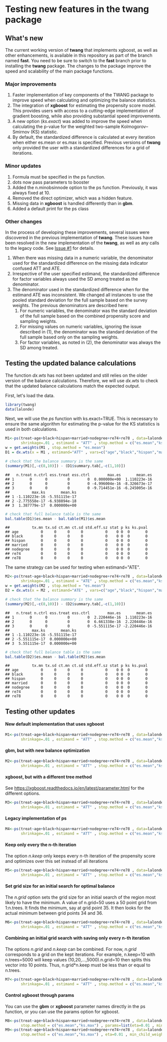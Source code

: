 Testing new features in the twang package
================

What's new
----------

The current working version of **twang** that implements xgboost, as well as other enhancements, is available in this repository as part of the branch named **fast**. You need to be sure to switch to the **fast** branch prior to installing the **twang** package. The changes to the package improve the speed and scalability of the main package functions.

### Major improvements

1.  Faster implementation of key components of the TWANG package to improve speed when calculating and optimizing the balance statistics.
2.  The integration of **xgboost** for estimating the propensity score model. This provides users with access to a cutting-edge implementation of gradient boosting, while also providing substantial speed improvements.
3.  A new option (*ks.exact*) was added to improve the speed when calculating the p-value for the weighted two-sample Kolmogorov–Smirnov (KS) statistic.
4.  By default, the standardized difference is calculated at every iteration when either es.mean or es.max is specified. Previous versions of **twang** only provided the user with a standardized differences for a grid of iterations.

### Minor updates

1.  Formula must be specified in the ps function.
2.  dots now pass parameters to booster
3.  Added the n.minobsinnode option to the ps function. Previously, it was always fixed at 10.
4.  Removed the direct optimizer, which was a hidden feature.
5.  Missing data in **xgboost** is handled differently than in **gbm**.
6.  Added a default print for the ps class

### Other changes

In the process of developing these improvements, several issues were discovered in the previous implementation of **twang**. These issues have been resolved in the new implementation of the **twang**, as well as any calls to the legacy code. See [Issue \#1](https://github.com/mattcefalu/twang/issues/1) for details.

1.  When there was missing data in a numeric variable, the denominator used for the standardized difference on the missing data indicator confused ATT and ATE.
2.  Irrespective of the user specified estimand, the standardized difference for factor variables always used the SD among treated as the denominator.
3.  The denominator used in the standardized difference when for the estimand ATE was inconsistent. We changed all instances to use the pooled standard deviation for the full sample based on the survey weights. The previous denominators are described here:
    1.  For numeric variables, the denominator was the standard deviation of the full sample based on the combined propensity score and sampling weights.
    2.  For missing values on numeric variables, ignoring the issue described in (1), the denominator was the standard deviation of the full sample based only on the sampling weights.
    3.  For factor variables, as noted in (2), the denominator was always the SD among treated.

Testing the updated balance calculations
----------------------------------------

The function *dx.wts* has not been updated and still relies on the older version of the balance calculations. Therefore, we will use *dx.wts* to check that the updated balance calculations match the expected output.

First, let's load the data.

``` r
library(twang)
data(lalonde)
```

Next, we will use the *ps* function with ks.exact=TRUE. This is necessary to ensure the same algorithm for estimating the p-value for the KS statistics is used in both calculations.

``` r
M1<-ps(treat~age+black+hispan+married+nodegree+re74+re78 , data=lalonde , n.trees=5000 , interaction.depth=3 , 
       shrinkage=.01 , estimand = "ATT" , stop.method = c("es.mean","ks.max") , booster="gbm", ks.exact=T , verbose=F)
w = get.weights(M1 , stop.method = "es.mean")
D1 = dx.wts(x = M1 , estimand="ATT" , vars=c("age","black","hispan","married","nodegree","re74","re78") , treat.var="treat")

# check that the balance summary is the same
(summary(M1)[,-c(8,10)]) - (D1$summary.tab[,-c(1,10)])
```

    ##   n.treat n.ctrl ess.treat ess.ctrl        max.es       mean.es
    ## 1       0      0         0        0  0.000000e+00  1.110223e-16
    ## 2       0      0         0        0 -4.996004e-16 -8.326673e-17
    ## 3       0      0         0        0 -9.714451e-16 -6.245005e-16
    ##          max.ks       mean.ks
    ## 1 -1.110223e-16 -5.551115e-17
    ## 2 -2.775558e-17 -6.938894e-18
    ## 3  1.387779e-17  0.000000e+00

``` r
# check that full balance table is the same
bal.table(D1)$es.mean - bal.table(M1)$es.mean
```

    ##          tx.mn tx.sd ct.mn ct.sd std.eff.sz stat p ks ks.pval
    ## age          0     0     0     0          0    0 0  0       0
    ## black        0     0     0     0          0    0 0  0       0
    ## hispan       0     0     0     0          0    0 0  0       0
    ## married      0     0     0     0          0    0 0  0       0
    ## nodegree     0     0     0     0          0    0 0  0       0
    ## re74         0     0     0     0          0    0 0  0       0
    ## re78         0     0     0     0          0    0 0  0       0

The same strategy can be used for testing when estimand="ATE".

``` r
M2<-ps(treat~age+black+hispan+married+nodegree+re74+re78 , data=lalonde , n.trees=5000 , interaction.depth=3 , 
       shrinkage=.01 , estimand = "ATE" , stop.method = c("es.mean","ks.max") , booster="gbm" , ks.exact = T, verbose=F)
w = get.weights(M2 , stop.method = "es.mean")
D2 = dx.wts(x = M2 , estimand="ATE" , vars=c("age","black","hispan","married","nodegree","re74","re78") , treat.var="treat")

# check that the balance summary is the same
(summary(M2)[,-c(8,10)]) - (D2$summary.tab[,-c(1,10)])
```

    ##   n.treat n.ctrl ess.treat ess.ctrl        max.es       mean.es
    ## 1       0      0         0        0  2.220446e-16  1.110223e-16
    ## 2       0      0         0        0  6.661338e-16  2.220446e-16
    ## 3       0      0         0        0 -5.551115e-17 -2.220446e-16
    ##          max.ks       mean.ks
    ## 1 -1.110223e-16 -5.551115e-17
    ## 2 -5.551115e-17  0.000000e+00
    ## 3  5.551115e-17  0.000000e+00

``` r
# check that full balance table is the same
bal.table(D2)$es.mean - bal.table(M2)$es.mean
```

    ##          tx.mn tx.sd ct.mn ct.sd std.eff.sz stat p ks ks.pval
    ## age          0     0     0     0          0    0 0  0       0
    ## black        0     0     0     0          0    0 0  0       0
    ## hispan       0     0     0     0          0    0 0  0       0
    ## married      0     0     0     0          0    0 0  0       0
    ## nodegree     0     0     0     0          0    0 0  0       0
    ## re74         0     0     0     0          0    0 0  0       0
    ## re78         0     0     0     0          0    0 0  0       0

Testing other updates
---------------------

#### New default implementation that uses xgboost

``` r
M1<-ps(treat~age+black+hispan+married+nodegree+re74+re78 , data=lalonde , n.trees=5000 , interaction.depth=3 , 
       shrinkage=.01 , estimand = "ATT" , stop.method = c("es.mean","ks.max"))
```

#### gbm, but with new balance optimization

``` r
M2<-ps(treat~age+black+hispan+married+nodegree+re74+re78 , data=lalonde , n.trees=5000 , interaction.depth=3 , 
       shrinkage=.01 , estimand = "ATT" , stop.method = c("es.mean","ks.max"), booster = "gbm")
```

#### xgboost, but with a different tree method

See <https://xgboost.readthedocs.io/en/latest/parameter.html> for the different options.

``` r
M3<-ps(treat~age+black+hispan+married+nodegree+re74+re78 , data=lalonde , n.trees=5000 , interaction.depth=3 , 
       shrinkage=.01 , estimand = "ATT" , stop.method = c("es.mean","ks.max") , tree_method = "auto")
```

#### Legacy implementation of ps

``` r
M4<-ps(treat~age+black+hispan+married+nodegree+re74+re78 , data=lalonde , n.trees=5000 , interaction.depth=3 , 
       shrinkage=.01 , estimand = "ATT" , stop.method = c("es.mean","ks.max") , version="legacy")
```

#### Keep only every the n-th iteration

The option *n.keep* only keeps every n-th iteration of the propensity score and optimizes over this set instead of all iterations

``` r
M5<-ps(treat~age+black+hispan+married+nodegree+re74+re78 , data=lalonde , n.trees=5000 , interaction.depth=3 , 
       shrinkage=.01 , estimand = "ATT" , stop.method = c("es.mean","ks.max") , n.keep = 10)
```

#### Set grid size for an initial search for optimal balance

The *n.grid* option sets the grid size for an initial search of the region most likely to have the minimum. A value of n.grid=50 uses a 50 point grid from 1:n.trees. It finds the minimum, say at grid point 35. It then looks for the actual minimum between grid points 34 and 36.

``` r
M6<-ps(treat~age+black+hispan+married+nodegree+re74+re78 , data=lalonde , n.trees=5000 , interaction.depth=3 , 
       shrinkage=.01 , estimand = "ATT" , stop.method = c("es.mean","ks.max") , n.grid = 100)
```

#### Combining an initial grid search with saving only every n-th iteration

The options *n.grid* and *n.keep* can be combined. For now, *n.grid* corresponds to a grid on the kept iterations. For example, n.keep=10 with n.trees=5000 will keep values (10,20,...,5000).n.grid=10 then splits this vector into 10 points. Thus, n.grid\*n.keep must be less than or equal to n.trees.

``` r
M7<-ps(treat~age+black+hispan+married+nodegree+re74+re78 , data=lalonde , n.trees=5000 , interaction.depth=3 , 
       shrinkage=.01 , estimand = "ATT" , stop.method = c("es.mean","ks.max") , n.grid = 10 , n.keep=10)
```

#### Control xgboost through params

You can use the **gbm** or **xgboost** parameter names directly in the ps function, or you can use the params option for xgboost.

``` r
M8<-ps(treat~age+black+hispan+married+nodegree+re74+re78 , data=lalonde , estimand = "ATT" ,  n.trees=5000 ,
       stop.method = c("es.mean","ks.max") , params=list(eta=0.01 , min_child_weight=10 , max_depth=3 ) )
M9<-ps(treat~age+black+hispan+married+nodegree+re74+re78 , data=lalonde , estimand = "ATT" ,  n.trees=5000 ,
       stop.method = c("es.mean","ks.max") , eta=0.01 , min_child_weight=10 , max_depth=3  )
```
